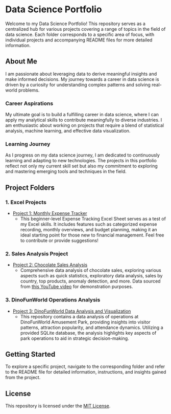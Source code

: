 # Data Science Portfolio

Welcome to my Data Science Portfolio! This repository serves as a centralized hub for various projects covering a range of topics in the field of data science. Each folder corresponds to a specific area of focus, with individual projects and accompanying README files for more detailed information.

## About Me

I am passionate about leveraging data to derive meaningful insights and make informed decisions. My journey towards a career in data science is driven by a curiosity for understanding complex patterns and solving real-world problems.

### Career Aspirations

My ultimate goal is to build a fulfilling career in data science, where I can apply my analytical skills to contribute meaningfully to diverse industries. I am enthusiastic about working on projects that require a blend of statistical analysis, machine learning, and effective data visualization.

### Learning Journey

As I progress on my data science journey, I am dedicated to continuously learning and adapting to new technologies. The projects in this portfolio reflect not only my current skill set but also my commitment to exploring and mastering emerging tools and techniques in the field.

## Project Folders

### 1. Excel Projects
- [Project 1: Monthly Expense Tracker](https://github.com/Tallaneeraj/Data-Science-Portfolio/blob/main/Monthly%20Expense%20Tracker/README.md)
  - This beginner-level Expense Tracking Excel Sheet serves as a test of my Excel skills. It includes features such as categorized expense recording, monthly overviews, and budget planning, making it an ideal starting point for those new to financial management. Feel free to contribute or provide suggestions!

### 2. Sales Analysis Project
- [Project 2: Chocolate Sales Analysis](https://github.com/Tallaneeraj/Data-Science-Portfolio/tree/main/Sales%20Data%20Analysis%20-%20Chocolate%20Sales)
  - Comprehensive data analysis of chocolate sales, exploring various aspects such as quick statistics, exploratory data analysis, sales by country, top products, anomaly detection, and more. Data sourced from [this YouTube video](https://youtu.be/v2oNWja7M2E?feature=shared) for demonstration purposes.

### 3. DinoFunWorld Operations Analysis
- [Project 3: DinoFunWorld Data Analysis and Visualization](https://github.com/Tallaneeraj/Data-Science-Portfolio/tree/main/Dino%20World%20Data%20Analysis)
  - This repository contains a data analysis of operations at DinoFunWorld Amusement Park, providing insights into visitor patterns, attraction popularity, and attendance dynamics. Utilizing a provided SQLite database, the analysis highlights key aspects of park operations to aid in strategic decision-making.

## Getting Started

To explore a specific project, navigate to the corresponding folder and refer to the README file for detailed information, instructions, and insights gained from the project.

## License

This repository is licensed under the [MIT License](LICENSE).

